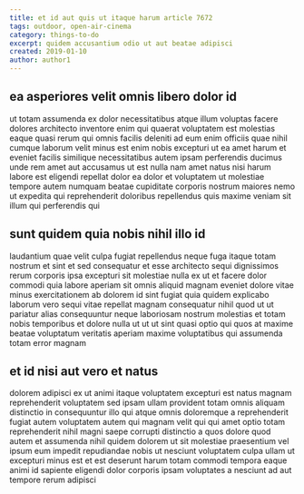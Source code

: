 ```yaml
---
title: et id aut quis ut itaque harum article 7672
tags: outdoor, open-air-cinema
category: things-to-do
excerpt: quidem accusantium odio ut aut beatae adipisci
created: 2019-01-10
author: author1
---
```


## ea asperiores velit omnis libero dolor id

ut totam assumenda ex dolor necessitatibus atque illum voluptas facere dolores architecto inventore enim qui quaerat voluptatem est molestias eaque quasi rerum qui omnis facilis deleniti ad eum enim officiis quae nihil cumque laborum velit minus est enim nobis excepturi ut ea amet harum et eveniet facilis similique necessitatibus autem ipsam perferendis ducimus unde rem amet aut accusamus ut est nulla nam amet natus nisi harum labore est eligendi repellat dolor ea dolor et voluptatem ut molestiae tempore autem numquam beatae cupiditate corporis nostrum maiores nemo ut expedita qui reprehenderit doloribus repellendus quis maxime veniam sit illum qui perferendis qui

## sunt quidem quia nobis nihil illo id

laudantium quae velit culpa fugiat repellendus neque fuga itaque totam nostrum et sint et sed consequatur et esse architecto sequi dignissimos rerum corporis ipsa excepturi sit molestiae nulla ex ut et facere dolor commodi quia labore aperiam sit omnis aliquid magnam eveniet dolore vitae minus exercitationem ab dolorem id sint fugiat quia quidem explicabo laborum vero sequi vitae repellat magnam consequatur nihil quod ut ut pariatur alias consequuntur neque laboriosam nostrum molestias et totam nobis temporibus et dolore nulla ut ut ut sint quasi optio qui quos at maxime beatae voluptatum veritatis aperiam maxime voluptatibus qui assumenda totam error magnam

## et id nisi aut vero et natus

dolorem adipisci ex ut animi itaque voluptatem excepturi est natus magnam reprehenderit voluptatem sed ipsam ullam provident totam omnis aliquam distinctio in consequuntur illo qui atque omnis doloremque a reprehenderit fugiat autem voluptatem autem qui magnam velit qui qui amet optio totam reprehenderit nihil magni saepe corrupti distinctio a quos dolore quod autem et assumenda nihil quidem dolorem ut sit molestiae praesentium vel ipsum eum impedit repudiandae nobis ut nesciunt voluptatem culpa ullam ut excepturi minus est et est deserunt harum totam commodi tempora eaque animi id sapiente eligendi dolor corporis ipsam voluptates a nesciunt ad aut tempore rerum adipisci
